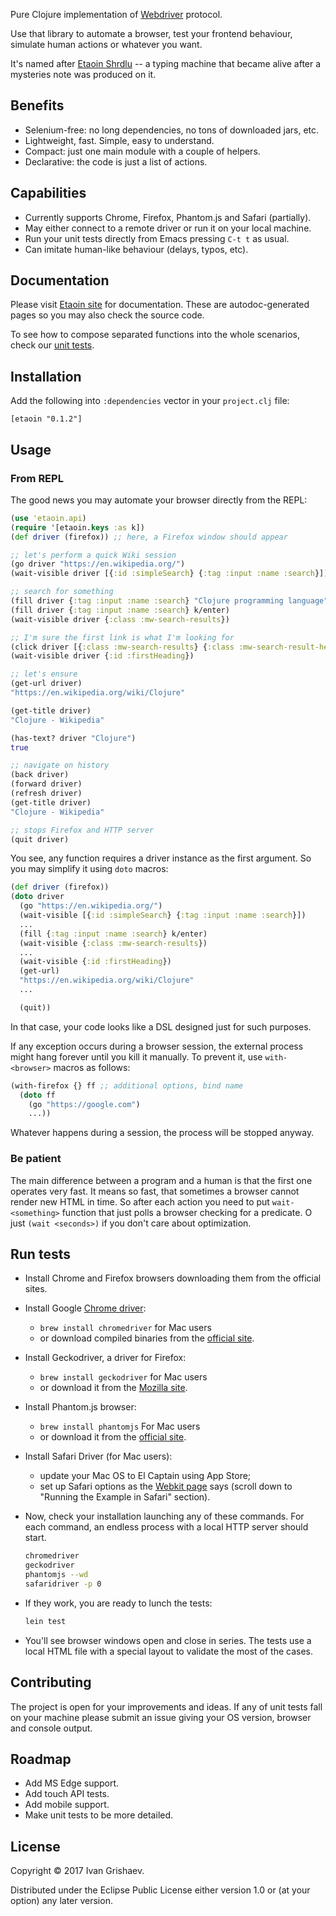 
[url-webdriver]: https://www.w3.org/TR/webdriver/
[url-wiki]: https://en.wikipedia.org/wiki/Etaoin_shrdlu#Literature
[url-tests]: https://github.com/igrishaev/etaoin/blob/master/test/etaoin/api_test.clj
[url-chromedriver]: https://sites.google.com/a/chromium.org/chromedriver/
[url-chromedriver-dl]: https://sites.google.com/a/chromium.org/chromedriver/downloads
[url-geckodriver-dl]: https://github.com/mozilla/geckodriver/releases
[url-phantom-dl]: http://phantomjs.org/download.html
[url-webkit]: https://webkit.org/blog/6900/webdriver-support-in-safari-10/
[url-doc]: http://grishaev.me/etaoin/

Pure Clojure implementation of [Webdriver][url-webdriver] protocol.

Use that library to automate a browser, test your frontend behaviour, simulate
human actions or whatever you want.

It's named after [Etaoin Shrdlu][url-wiki] -- a typing machine that became alive
after a mysteries note was produced on it.

## Benefits

- Selenium-free: no long dependencies, no tons of downloaded jars, etc.
- Lightweight, fast. Simple, easy to understand.
- Compact: just one main module with a couple of helpers.
- Declarative: the code is just a list of actions.

## Capabilities

- Currently supports Chrome, Firefox, Phantom.js and Safari (partially).
- May either connect to a remote driver or run it on your local machine.
- Run your unit tests directly from Emacs pressing `C-t t` as usual.
- Can imitate human-like behaviour (delays, typos, etc).

## Documentation

Please visit [Etaoin site][url-doc] for documentation. These are
autodoc-generated pages so you may also check the source code.

To see how to compose separated functions into the whole scenarios, check our
[unit tests][url-tests].

## Installation

Add the following into `:dependencies` vector in your `project.clj` file:

```
[etaoin "0.1.2"]
```
## Usage

### From REPL

The good news you may automate your browser directly from the REPL:

```clojure
(use 'etaoin.api)
(require '[etaoin.keys :as k])
(def driver (firefox)) ;; here, a Firefox window should appear

;; let's perform a quick Wiki session
(go driver "https://en.wikipedia.org/")
(wait-visible driver [{:id :simpleSearch} {:tag :input :name :search}])

;; search for something
(fill driver {:tag :input :name :search} "Clojure programming language")
(fill driver {:tag :input :name :search} k/enter)
(wait-visible driver {:class :mw-search-results})

;; I'm sure the first link is what I'm looking for
(click driver [{:class :mw-search-results} {:class :mw-search-result-heading} {:tag :a}])
(wait-visible driver {:id :firstHeading})

;; let's ensure
(get-url driver)
"https://en.wikipedia.org/wiki/Clojure"

(get-title driver)
"Clojure - Wikipedia"

(has-text? driver "Clojure")
true

;; navigate on history
(back driver)
(forward driver)
(refresh driver)
(get-title driver)
"Clojure - Wikipedia"

;; stops Firefox and HTTP server
(quit driver)
```

You see, any function requires a driver instance as the first argument. So you
may simplify it using `doto` macros:

```clojure
(def driver (firefox))
(doto driver
  (go "https://en.wikipedia.org/")
  (wait-visible [{:id :simpleSearch} {:tag :input :name :search}])
  ...
  (fill {:tag :input :name :search} k/enter)
  (wait-visible {:class :mw-search-results})
  ...
  (wait-visible {:id :firstHeading})
  (get-url)
  "https://en.wikipedia.org/wiki/Clojure"
  ...

  (quit))
```

In that case, your code looks like a DSL designed just for such purposes.

If any exception occurs during a browser session, the external process might
hang forever until you kill it manually. To prevent it, use `with-<browser>`
macros as follows:

```clojure
(with-firefox {} ff ;; additional options, bind name
  (doto ff
    (go "https://google.com")
    ...))
```

Whatever happens during a session, the process will be stopped anyway.

### Be patient

The main difference between a program and a human is that the first one
operates very fast. It means so fast, that sometimes a browser cannot render new
HTML in time. So after each action you need to put `wait-<something>` function
that just polls a browser checking for a predicate. O just `(wait <seconds>)` if
you don't care about optimization.

## Run tests

- Install Chrome and Firefox browsers downloading them from the official sites.
- Install Google [Chrome driver][url-chromedriver]:

  - `brew install chromedriver` for Mac users
  - or download compiled binaries from the [official site][url-chromedriver-dl].

- Install Geckodriver, a driver for Firefox:

  - `brew install geckodriver` for Mac users
  - or download it from the [Mozilla site][url-geckodriver-dl].

- Install Phantom.js browser:

  - `brew install phantomjs` For Mac users
  - or download it from the [official site][url-phantom-dl].

- Install Safari Driver (for Mac users):

  - update your Mac OS to El Captain using App Store;
  - set up Safari options as the [Webkit page][url-webkit] says (scroll down to
    "Running the Example in Safari" section).

- Now, check your installation launching any of these commands. For each
  command, an endless process with a local HTTP server should start.

  ```bash
  chromedriver
  geckodriver
  phantomjs --wd
  safaridriver -p 0
  ```

- If they work, you are ready to lunch the tests:

  ```bash
  lein test
  ```

- You'll see browser windows open and close in series. The tests use a local
  HTML file with a special layout to validate the most of the cases.

## Contributing

The project is open for your improvements and ideas. If any of unit tests fall
on your machine please submit an issue giving your OS version, browser and
console output.

## Roadmap

- Add MS Edge support.
- Add touch API tests.
- Add mobile support.
- Make unit tests to be more detailed.

## License

Copyright © 2017 Ivan Grishaev.

Distributed under the Eclipse Public License either version 1.0 or (at your
option) any later version.
